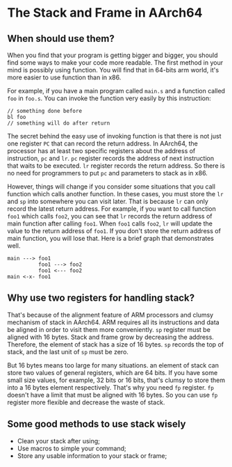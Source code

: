 # The Stack and Frame in AArch64

## When should use them?

When you find that your program is getting bigger and bigger, you should find some ways to make your code more readable. The first method in your mind is possibly using function. You will find that in 64-bits arm world, it's more easier to use function than in x86.

For example, if you have a main program called `main.s` and a function called `foo` in `foo.s`. You can invoke the function very easily by this instruction:

```assembly
// something done before
bl foo
// something will do after return
```

The secret behind the easy use of invoking function is that there is not just one register `PC` that can record the return address. In AArch64, the processor has at least two specific registers about the address of instruction, `pc` and `lr`. `pc` register records the address of next instruction that waits to be executed. `lr` register records the return address. So there is no need for programmers to put `pc` and parameters to stack as in x86.

However, things will change if you consider some situations that you call function which calls another function. In these cases, you must store the `lr` and `sp` into somewhere you can visit later. That is because `lr` can only record the latest return address. For example, if you want to call function `foo1` which calls `foo2`, you can see that `lr` records the return address of main function after calling `foo1`. When `foo1` calls `foo2`, `lr` will update the value to the return address of `foo1`. If you don't store the return address of main function, you will lose that. Here is a brief graph that demonstrates well.

```
main ---> foo1
          foo1 ---> foo2
          foo1 <--- foo2
main <-x- foo1
```

## Why use two registers for handling stack?

That's because of the alignment feature of ARM processors and clumsy mechanism of stack in AArch64. ARM requires all its instructions and data be aligned in order to visit them more conveniently. `sp` register must be aligned with 16 bytes. Stack and frame grow by decreasing the address. Therefore, the element of stack has a size of 16 bytes. `sp` records the top of stack, and the last unit of `sp` must be zero.

But 16 bytes means too large for many situations. an element of stack can store two values of general registers, which are 64 bits. If you have some small size values, for example, 32 bits or 16 bits, that's clumsy to store them into a 16 bytes element respectively. That's why you need `fp` register. `fp` doesn't have a limit that must be aligned with 16 bytes. So you can use `fp` register more flexible and decrease the waste of stack.

## Some good methods to use stack wisely

* Clean your stack after using;
* Use macros to simple your command;
* Store any usable information to your stack or frame;